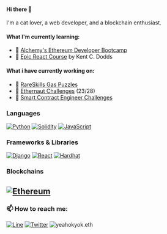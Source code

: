  #### Hi there 👋

I'm a cat lover, a web developer, and a blockchain enthusiast.
<!-- 
I'm a self-taught web3 developer constantly learning and building on the blockchain. Let's create some decentralized magic together.🧙‍♂️
--- -->

#### What I'm currently learning:
- 📘 [Alchemy's Ethereum Developer Bootcamp](https://university.alchemy.com/ethereum)
- 📘 [Epic React Course](https://epicreact.dev/) by Kent C. Dodds

#### What i have currently working on:

- 🚧 [RareSkills Gas Puzzles](https://github.com/yeahokyok/gas-puzzles)
- 🚧 [Ethernaut Challenges](https://github.com/yeahokyok/ethernaut-challenges) (23/28)
- 🚧 [Smart Contract Engineer Challenges](https://www.smartcontract.engineer/challenges)

<!-- #### 🍻 What i have done: -->

### Languages

[![Python][python-shield]][python]
[![Solidity][solidity-shield]][solidity]
[![JavaScript][javascript-shield]][javascript]


### Frameworks & Libraries

[![Django][django-shield]][django]
[![React][react-shield]][react]
[![Hardhat][hardhat-shield]][hardhat]


### Blockchains

[![Ethereum][ethereum-shield]][ethereum]
---
### 📫 How to reach me:

[![Line][line-shield]][line]
[![Twitter][twitter-shield]][twitter]
![yeahokyok.eth](https://img.shields.io/badge/yeahokyok.eth-3C3C3D?style=for-the-badge&logo=Ethereum&logoColor=white)

[ethereum-shield]: https://img.shields.io/badge/Ethereum-3C3C3D?style=for-the-badge&logo=Ethereum&logoColor=white
[ethereum]: https://ethereum.org/en/
[solidity-shield]: https://img.shields.io/badge/Solidity-e6e6e6?style=for-the-badge&logo=solidity&logoColor=black
[solidity]: https://docs.soliditylang.org/en/latest/
[javascript-shield]: https://img.shields.io/badge/JavaScript-323330?style=for-the-badge&logo=javascript&logoColor=F7DF1E
[javascript]: https://developer.mozilla.org/en-US/docs/Web/JavaScript
[python-shield]: https://img.shields.io/badge/Python-14354C?style=for-the-badge&logo=python&logoColor=white
[python]: https://www.python.org
[react-shield]: https://img.shields.io/badge/React-20232A?style=for-the-badge&logo=react&logoColor=61DAFB
[react]: https://reactjs.org/
[hardhat-shield]: https://img.shields.io/badge/Hardhat-FFF100?style=for-the-badge&logo=hardhat&logoColor=white
[hardhat]: https://hardhat.org/
[django-shield]: https://img.shields.io/badge/Django-092e20?style=for-the-badge&logo=django&logoColor=white
[django]: https://www.djangoproject.com/
[line-shield]: https://img.shields.io/badge/Line-00C300?style=for-the-badge&logo=line&logoColor=white
[line]: https://line.me/ti/p/dHoEE7CDAP
[twitter-shield]: https://img.shields.io/badge/Twitter-1DA1F2?style=for-the-badge&logo=twitter&logoColor=white
[twitter]: https://twitter.com/yeahokyok
[ethereum-address]:yeahokyok.eth
